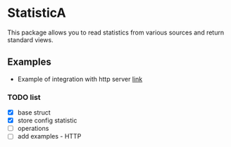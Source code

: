 # StatisticA

This package allows you to read statistics from various sources and return standard views.


## Examples

- Example of integration with http server [link](examples/http) 


### TODO list

- [x] base struct
- [x] store config statistic
- [ ] operations
- [ ] add examples - HTTP
